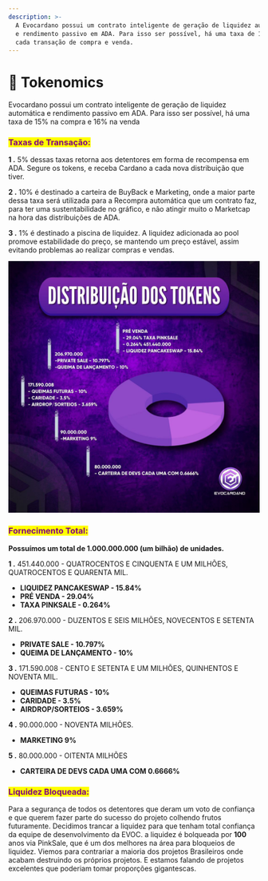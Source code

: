 ```yaml
---
description: >-
  A Evocardano possui um contrato inteligente de geração de liquidez automática
  e rendimento passivo em ADA. Para isso ser possível, há uma taxa de 16% em
  cada transação de compra e venda.
---
```


# 🎯 Tokenomics

Evocardano possui um contrato inteligente de geração de liquidez automática e rendimento passivo em ADA. Para isso ser possível, há uma taxa de 15% na compra e 16% na venda

### <mark style="color:purple;">Taxas de Transação:</mark>

**1 .** 5% dessas taxas retorna aos detentores em forma de recompensa em ADA. Segure os tokens, e receba Cardano a cada nova distribuição que tiver.

**2 .** 10% é destinado a carteira de BuyBack e Marketing, onde a maior parte dessa taxa será utilizada para a Recompra automática que um contrato faz, para ter uma sustentabilidade no gráfico, e não atingir muito o Marketcap na hora das distribuições de ADA.

**3 .** 1% é destinado a piscina de liquidez. A liquidez adicionada ao pool promove estabilidade do preço, se mantendo um preço estável, assim evitando problemas ao realizar compras e vendas.

![](.gitbook/assets/photo1646401191.jpeg)

### <mark style="color:purple;">**Fornecimento Total:**</mark>

**Possuímos um total de 1.000.000.000 (um bilhão) de unidades.**

**1 .**  451.440.000 - QUATROCENTOS E CINQUENTA E UM MILHÕES, QUATROCENTOS E QUARENTA MIL.

* **LIQUIDEZ PANCAKESWAP - 15.84%**
* **PRÉ VENDA - 29.04%**
* **TAXA PINKSALE - 0.264%**                                                 &#x20;

**2 .** 206.970.000 - DUZENTOS E SEIS MILHÕES, NOVECENTOS E SETENTA MIL.

* **PRIVATE SALE - 10.797%**
* **QUEIMA DE LANÇAMENTO - 10%**

**3 .** 171.590.008 - CENTO E SETENTA E UM MILHÕES, QUINHENTOS E NOVENTA MIL.

* **QUEIMAS FUTURAS - 10%**
* **CARIDADE - 3.5%**
* **AIRDROP/SORTEIOS - 3.659%**

**4 .** 90.000.000 - NOVENTA MILHÕES.

* **MARKETING 9%**

**5 .**  80.000.000 - OITENTA MILHÕES

* **CARTEIRA DE DEVS CADA UMA COM 0.6666%**

### <mark style="color:purple;">**Liquidez Bloqueada:**</mark>

Para a segurança de todos os detentores  que deram um voto de confiança e que querem fazer parte do sucesso do projeto colhendo frutos futuramente. Decidimos trancar a liquidez para que tenham total confiança da equipe de desenvolvimento da EVOC.  a liquidez é bolqueada por **100** anos via PinkSale, que é um dos melhores na área para bloqueios de liquidez. Viemos para contrariar a maioria dos projetos Brasileiros onde acabam destruindo os próprios projetos. E estamos falando de projetos excelentes que poderiam tomar proporções gigantescas.
